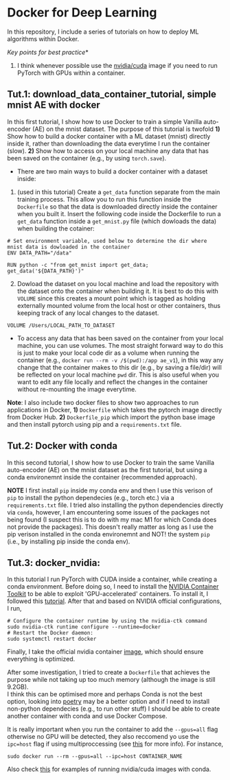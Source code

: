 # Docker for Deep Learning
In this repository, I include a series of tutorials on how to deploy ML algorithms within Docker. 

*Key points for best practice**

1. I think whenever possible use the [nvidia/cuda](https://hub.docker.com/r/nvidia/cuda) image if you need to run PyTorch with GPUs within a container.

## Tut.1: **download_data_container_tutorial**, simple mnist AE with docker
In this first tutorial, I show how to use Docker to train a simple Vanilla auto-encoder (AE) on the mnist dataset. 
The purpose of this tutorial is twofold **1)** Show how to build a docker container with a ML dataset (mnist) directly inside it, rather than downloading the data everytime I run the container (slow). **2)** Show how to access on your local machine any data that has been saved on the container (e.g., by using `torch.save`). 

- There are two main ways to build a docker container with a dataset inside:

1. (used in this tutorial) Create a `get_data` function separate from the main training process. This allow you to run this function inside the `Dockerfile` so that the data is downloaded directly inside the container when you built it. Insert the following code inside the Dockerfile to run a `get_data` function inside a `get_mnist.py` file (which dowloads the data) when building the cotainer:
```
# Set environment variable, used below to determine the dir where mnist data is dowloaded in the container
ENV DATA_PATH="/data"

RUN python -c "from get_mnist import get_data; get_data('${DATA_PATH}')"
```

2. Dowload the dataset on you local machine and load the repository with the dataset onto the container when building it. It is best to do this with `VOLUME` since this creates a mount point which is tagged as holding externally mounted volume from the local host or other containers, thus keeping track of any local changes to the dataset. 
```
VOLUME /Users/LOCAL_PATH_TO_DATASET
```

- To access any data that has been saved on the container from your local machine, you can use volumes. The most straight forward way to do this is just to make your local code dir as a volume when running the container (e.g., `docker run --rm -v /$(pwd):/app ae_v1`), in this way any change that the container makes to this dir (e.g., by saving a file/dir) will be reflected on your local machine `pwd` dir. This is also useful when you want to edit any file locally and reflect the changes in the container without re-mounting the image everytime.

**Note**: I also include two docker files to show two approaches to run applications in Docker, **1)** `Dockerfile` which takes the pytorch image directly from Docker Hub. **2)** `Dockerfile_pip` which import the python base image and then install pytorch using pip and a `requirements.txt` file. 


## Tut.2: Docker with conda
In this second tutorial, I show how to use Docker to train the same Vanilla auto-encoder (AE) on the mnist dataset as the first tutorial, but using a conda environemnt inside the container (recommended approach).

**NOTE** I first install `pip` inside my conda env and then I use this verison of `pip` to install the python dependecies (e.g., torch etc.) via a `requirements.txt` file. 
I tried also installing the python dependencies directly via `conda`, however, I am encountering some issues of the packages not being found (I suspect this is to do with my mac M1 for which Conda does not provide the packages).
This doesn't really matter as long as I use the pip verison installed in the conda environemnt and NOT! the system `pip` (i.e., by installing pip inside the conda env).


## Tut.3: **docker_nvidia**:
In this tutorial I run PyTorch with CUDA inside a container, while creating a conda environment.
Before doing so, I need to install the [NVIDIA Container Toolkit](https://docs.nvidia.com/datacenter/cloud-native/container-toolkit/latest/install-guide.html) to be able to exploit 'GPU-accelerated' containers.
To install it, I followed this [tutorial](https://medium.com/@u.mele.coding/a-beginners-guide-to-nvidia-container-toolkit-on-docker-92b645f92006).
After that and based on NVIDIA official configurations, I run,
```
# Configure the container runtime by using the nvidia-ctk command
sudo nvidia-ctk runtime configure --runtime=docker
# Restart the Docker daemon:
sudo systemctl restart docker
```
Finally, I take the official nvidia container [image](https://hub.docker.com/r/nvidia/cuda), which should ensure everything is optimized.

After some investigation, I tried to create a `Dockerfile` that achieves the purpose while not taking up too much memory (although the image is still 9.2GB).  
I think this can be optimised more and perhaps Conda is not the best option, looking into [poetry](https://python-poetry.org/) may be a better option and if I need to install non-python dependecies (e.g., to run other stuff) I should be able to create another container with conda and use Docker Compose.

It is really important when you run the container to add the `--gpus=all` flag otherwise no GPU will be detected, they also reccomend yo use the `ipc=host` flag if using multiproccessing (see [this](https://github.com/pytorch/pytorch#docker-image) for more info). For instance,
```
sudo docker run --rm --gpus=all --ipc=host CONTAINER_NAME
```
Also check [this](https://github.com/anibali/docker-pytorch/tree/master) for examples of running nvidia/cuda images with conda.

